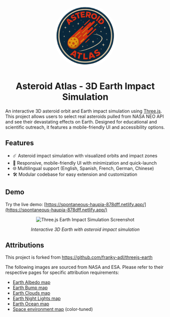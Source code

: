 <div align="center">
  <img src="src/assets/asteroidatlas.png" alt="Three.js Earth Impact Simulation" width="200" height="200" style="border-radius: 50%;">
  
  # Asteroid Atlas - 3D Earth Impact Simulation
</div>

An interactive 3D asteroid orbit and Earth impact simulation using [Three.js](https://threejs.org/). This project allows users to select real asteroids pulled from NASA NEO API and see their devastating effects on Earth. Designed for educational and scientific outreach, it features a mobile-friendly UI and accessibility options.

## Features

- ☄️ Asteroid impact simulation with visualized orbits and impact zones
- 📱 Responsive, mobile-friendly UI with minimization and quick-launch
- 🌐 Multilingual support (English, Spanish, French, German, Chinese)
- 🛠️ Modular codebase for easy extension and customization

## Demo

Try the live demo: [https://spontaneous-haupia-878dff.netlify.app/](https://spontaneous-haupia-878dff.netlify.app/)

<div align="center">
  <img src="src/assets/screenshot.png" alt="Three.js Earth Impact Simulation Screenshot" width="800">
  <p><em>Interactive 3D Earth with asteroid impact simulation</em></p>
</div>

## Attributions

This project is forked from https://github.com/franky-adl/threejs-earth

The following images are sourced from NASA and ESA. Please refer to their respective pages for specific attribution requirements:

- [Earth Albedo map](https://visibleearth.nasa.gov/images/57730/the-blue-marble-land-surface-ocean-color-and-sea-ice/82679l)
- [Earth Bump map](https://visibleearth.nasa.gov/images/73934/topography/84331l)
- [Earth Clouds map](https://visibleearth.nasa.gov/images/57747/blue-marble-clouds/57749l)
- [Earth Night Lights map](https://visibleearth.nasa.gov/images/55167/earths-city-lights/55169l)
- [Earth Ocean map](https://svs.gsfc.nasa.gov/3487)
- [Space environment map](https://sci.esa.int/web/gaia/-/the-colour-of-the-sky-from-gaia-s-early-data-release-3-equirectangular-projection) (color-tuned)